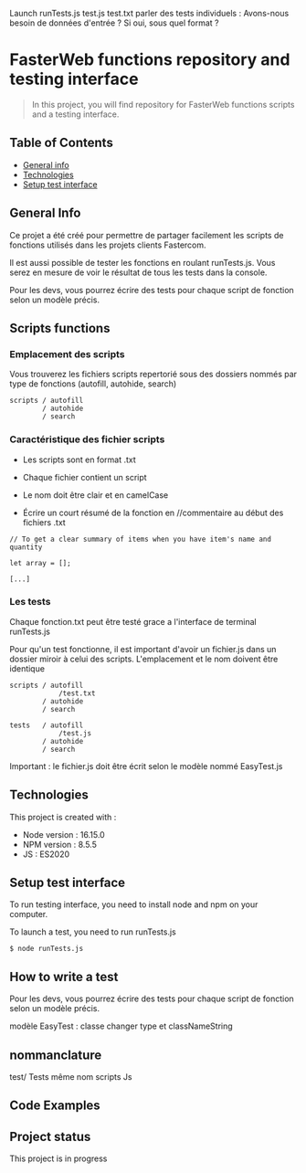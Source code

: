 
Launch
runTests.js
test.js test.txt
parler des tests individuels : Avons-nous besoin de données d'entrée ? Si oui, sous quel format ?


# FasterWeb functions repository and testing interface
> In this project, you will find repository for FasterWeb functions scripts and a testing interface.

## Table of Contents
* [General info](#general-info)
* [Technologies](#technologies)
* [Setup test interface](#setup)


## General Info

Ce projet a été créé pour permettre de partager facilement les scripts de fonctions utilisés dans les projets clients Fastercom. 

Il est aussi possible de tester les fonctions en roulant runTests.js. Vous serez en mesure de voir le résultat de tous les tests dans la console.

Pour les devs, vous pourrez écrire des tests pour chaque script de fonction selon un modèle précis. 


## Scripts functions
### Emplacement des scripts 
Vous trouverez les fichiers scripts repertorié sous des dossiers nommés par type de fonctions (autofill, autohide, search)
```
scripts / autofill
        / autohide 
        / search
```

### Caractéristique des fichier scripts
- Les scripts sont en format .txt 

- Chaque fichier contient un script

- Le nom doit être clair et en camelCase

- Écrire un court résumé de la fonction en //commentaire au début des fichiers .txt

```
// To get a clear summary of items when you have item's name and quantity

let array = [];

[...]
```


### Les tests 

Chaque fonction.txt peut être testé grace a l'interface de terminal runTests.js

Pour qu'un test fonctionne, il est important d'avoir un fichier.js dans un dossier miroir à celui des scripts. 
        L'emplacement et le nom doivent être identique
```
scripts / autofill
            /test.txt
        / autohide 
        / search

tests   / autofill
            /test.js
        / autohide 
        / search
```

Important : le fichier.js doit être écrit selon le modèle nommé EasyTest.js


## Technologies
This project is created with : 

* Node version : 16.15.0
* NPM version : 8.5.5
* JS : ES2020 


## Setup test interface
To run testing interface, you need to install node and npm on your computer.

To launch a test, you need to run runTests.js

```
$ node runTests.js 
```

## How to write a test
Pour les devs, vous pourrez écrire des tests pour chaque script de fonction selon un modèle précis. 

modèle EasyTest : classe 
    changer type et classNameString

## nommanclature 
test/ Tests
même nom scripts Js


## Code Examples


## Project status 
This project is in progress 
